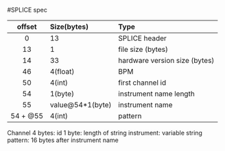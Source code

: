 #SPLICE spec

| offset  | Size(bytes) |Type           |
|:-------:|:---|:-----------------------|
| 0  | 13 | SPLICE header                |
| 13 | 1  | file size (bytes)             |
| 14 | 33 | hardware version size (bytes)|
| 46 | 4(float)| BPM                    |
| 50 | 4(int)  | first channel id       |
| 54 | 1(byte) | instrument name length |
| 55 | value@54*1(byte) | instrument name   |
| 54 + @55| 4(int) | pattern                |

Channel
4 bytes: id
1 byte: length of string
instrument: variable string
pattern: 16 bytes after instrument name
